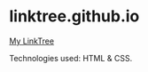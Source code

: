# linktree.github.io

[My LinkTree](https://a-rahul-krishnan.github.io/linktree.github.io/)

Technologies used: HTML & CSS.
